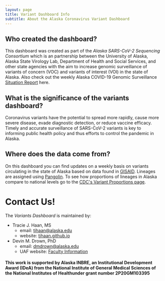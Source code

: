 ```yaml
---
layout: page
title: Variant Dashboard Info
subtitle: About the Alaska Coronavirus Variant Dashboard
---
```

## Who created the dashboard?
This dashboard was created as part of the *Alaska SARS-CoV-2 Sequencing Consortium* which is an partnership between the University of Alaska, Alaska State Virology Lab, Department of Health and Social Services, and other state agencies with the aim to increase genomic surveillance of variants of concern (VOC) and variants of interest (VOI) in the state of Alaska. Also check out the weekly Alaska COVID-19 Genomic Surveillance [Situation Report](http://dhss.alaska.gov/covid19/HumanCoV/AKSeqCon_GenomicSituationReport.pdf) here.

## What is the significance of the variants dashboard?
Coronavirus variants have the potential to spread more rapidly, cause more severe disease, evade diagnostic detection, or reduce vaccine efficacy.  Timely and accurate surveillance of SARS-CoV-2 variants is key to informing public health policy and thus efforts to control the pandemic in Alaska.

## Where does the data come from?
On this dashboard you can find updates on a weekly basis on variants circulating in the state of Alaska based on data found in [GISAID](https://www.gisaid.org/).  Lineages are assigned using [Pangolin](https://cov-lineages.org/resources/pangolin.html).  To see how proportions of lineages in Alaska compare to national levels go to the [CDC's Variant Proportions page](https://covid.cdc.gov/covid-data-tracker/#variant-proportions).

# Contact Us!
The *Variants Dashboard* is maintained by:
  - Tracie J. Haan, MS
    - email: tjhaan@alaska.edu
    - website: [tjhaan.github.io](tjhaan.github.io)
  - Devin M. Drown, PhD
    - email: dmdrown@alaska.edu
    - UAF website: [Faculty Information](https://www.uaf.edu/bw/about/faculty.php?who=Drown_Devin)
    
#### This work is supported by Alaska INBRE, an Institutional Development Award (IDeA) from the National Institute of General Medical Sciences of the National Institutes of Healthunder grant number 2P20GM103395
